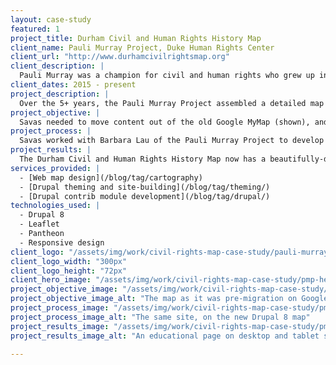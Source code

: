 ```yaml
---
layout: case-study
featured: 1
project_title: Durham Civil and Human Rights History Map
client_name: Pauli Murray Project, Duke Human Rights Center
client_url: "http://www.durhamcivilrightsmap.org"
client_description: |
  Pauli Murray was a champion for civil and human rights who grew up in Durham. Her insights and vision continue to resonate powerfully in our times. To build a better Durham the Pauli Murray Project engages a diversity of residents to lift up the vision and legacy of activist, scholar, feminist, poet, and priest Pauli Murray in order to tackle enduring inequities and injustice in our community.
client_dates: 2015 - present
project_description: |
  Over the 5+ years, the Pauli Murray Project assembled a detailed map about Durham's Civil and Human Rights history. But their data was locked in a proprietary Google Map, which broke after an API update. Savas worked with the Pauli Murray Project to create a fresh responsive design to showcase the rich detail of these important stories.
project_objective: |
  Savas needed to move content out of the old Google MyMap (shown), and provide a map which was easy to navigate but also held detailed content for each point, spanning text write-ups, photos, and audio documentary pieces. We also wanted to create a structure that would make it easy for future Duke students working with the Center to add content to the map.
project_process: |
  Savas worked with Barbara Lau of the Pauli Murray Project to develop wireframes for the new site, and built out a custom Drupal 8 theme incorporating maps both on the front page and on individual site pages. We hosted code sprints to get the [Views GeoJSON](https://www.drupal.org/project/views_geojson) module ported to Drupal 8, and even worked on updating Durham's neighborhood descriptions in OpenStreetMap so that the names of historically African-American neighborhoods would show up on the [CartoDB basemap](https://cartodb.com/location-data-services/basemaps/) for the new site and elsewhere.
project_results: |
  The Durham Civil and Human Rights History Map now has a beautifully-designed, and responsive, online home, which visitors and native Durhamites alike can use to tour the city. Savas has also written a [number](/2015/06/10/d8-theming-basics.html) [of](/2015/07/06/map-in-drupal-8.html) [highly-viewed](/2015/05/18/mapping-geojson.html) [blog](/2015/09/03/sassy-drupal-theming-part-3.html) [posts](/2015/11/05/drupal-web-mapping.html) documenting what we've learned about Drupal 8 theming and mapping from the project.
services_provided: |
  - [Web map design](/blog/tag/cartography)
  - [Drupal theming and site-building](/blog/tag/theming/)
  - [Drupal contrib module development](/blog/tag/drupal/)
technologies_used: |
  - Drupal 8
  - Leaflet
  - Pantheon
  - Responsive design
client_logo: "/assets/img/work/civil-rights-map-case-study/pauli-murray-logo.png"
client_logo_width: "300px"
client_logo_height: "72px"
client_hero_image: "/assets/img/work/civil-rights-map-case-study/pmp-hero.png"
project_objective_image: "/assets/img/work/civil-rights-map-case-study/pmp-objective.png"
project_objective_image_alt: "The map as it was pre-migration on Google Maps"
project_process_image: "/assets/img/work/civil-rights-map-case-study/pmp-process.png"
project_process_image_alt: "The same site, on the new Drupal 8 map"
project_results_image: "/assets/img/work/civil-rights-map-case-study/pmp-results.png"
project_results_image_alt: "An educational page on desktop and tablet screens"

---
```

